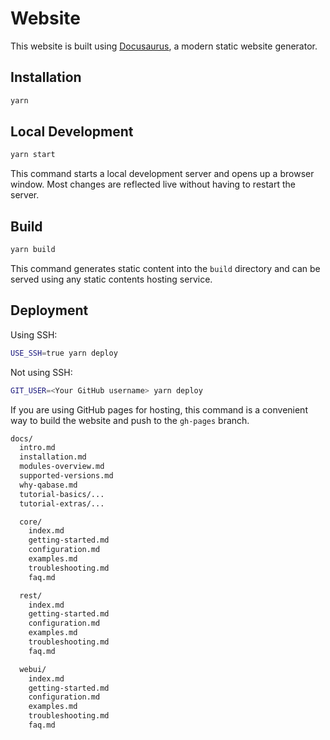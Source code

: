 # Website

This website is built using [Docusaurus](https://docusaurus.io/), a modern static website generator.

## Installation

```bash
yarn
```

## Local Development

```bash
yarn start
```

This command starts a local development server and opens up a browser window. Most changes are reflected live without having to restart the server.

## Build

```bash
yarn build
```

This command generates static content into the `build` directory and can be served using any static contents hosting service.

## Deployment

Using SSH:

```bash
USE_SSH=true yarn deploy
```

Not using SSH:

```bash
GIT_USER=<Your GitHub username> yarn deploy
```

If you are using GitHub pages for hosting, this command is a convenient way to build the website and push to the `gh-pages` branch.


```bash
docs/
  intro.md
  installation.md
  modules-overview.md
  supported-versions.md
  why-qabase.md
  tutorial-basics/...
  tutorial-extras/...

  core/
    index.md
    getting-started.md
    configuration.md
    examples.md
    troubleshooting.md
    faq.md

  rest/
    index.md
    getting-started.md
    configuration.md
    examples.md
    troubleshooting.md
    faq.md

  webui/
    index.md
    getting-started.md
    configuration.md
    examples.md
    troubleshooting.md
    faq.md
```